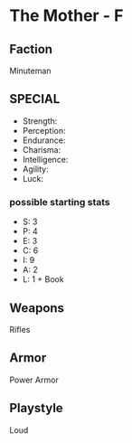 # The Mother - F

## Faction

Minuteman

## SPECIAL

- Strength:
- Perception:
- Endurance:
- Charisma:
- Intelligence:
- Agility:
- Luck:

### possible starting stats

- S: 3
- P: 4
- E: 3
- C: 6
- I: 9
- A: 2
- L: 1 + Book

## Weapons

Rifles

## Armor

Power Armor

## Playstyle

Loud
